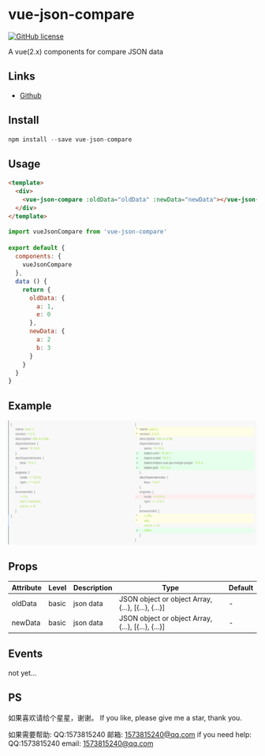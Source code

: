 # vue-json-compare

[![GitHub license](https://img.shields.io/badge/license-MIT-blue.svg)](https://github.com/leezng/vue-json-pretty/blob/master/LICENSE)

A vue(2.x) components for compare JSON data

## Links

- [Github](https://github.com/5SSS/vue-json-compare)

## Install

```js
npm install --save vue-json-compare
```

## Usage

```html
<template>
  <div>
    <vue-json-compare :oldData="oldData" :newData="newData"></vue-json-compare>
  </div>
</template>
```

```js
import vueJsonCompare from 'vue-json-compare'

export default {
  components: {
    vueJsonCompare
  },
  data () {
    return {
      oldData: {
        a: 1,
        e: 0
      },
      newData: {
        a: 2
        b: 3
      }
    }
  }
}
```

## Example

![示例](./img/compare.png)

## Props

| Attribute | Level | Description | Type | Default |
|-------- |-------- |-------- |-------- | -------- |
| oldData | basic | json data | JSON object or object Array, {...}, [{...}, {...}] | - |
| newData | basic | json data | JSON object or object Array, {...}, [{...}, {...}] | - |

## Events

not yet...

## PS

如果喜欢请给个星星，谢谢。
If you like, please give me a star, thank you.

如果需要帮助: QQ:1573815240 邮箱: 1573815240@qq.com
if you need help: QQ:1573815240 email: 1573815240@qq.com